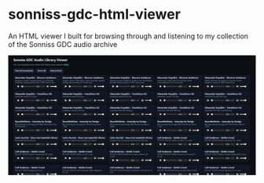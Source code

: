 # sonniss-gdc-html-viewer
An HTML viewer I built for browsing through and listening to my collection of the Sonniss GDC audio archive

![Figure 1](fig2.png "Viewer UI")
